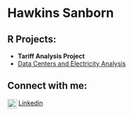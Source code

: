 
<h1>Hawkins Sanborn 

<h2>R Projects:</h2>

  - <b> Tariff Analysis Project </b>
  - [Data Centers and Electricity Analysis](https://github.com/hawkins-sanborn/electricai)



<h2> Connect with me:</h2>


[<img align="left" alt="Hawkins Sanborn | LinkedIn" width="22px" src="https://cdn.jsdelivr.net/npm/simple-icons@v3/icons/linkedin.svg" />](https://www.linkedin.com/in/hawkins-sanborn-a69878223/)

[Linkedin](https://www.linkedin.com/in/hawkins-sanborn-a69878223/)
